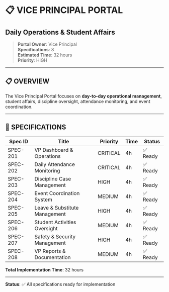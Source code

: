 # 📋 VICE PRINCIPAL PORTAL
## Daily Operations & Student Affairs

> **Portal Owner**: Vice Principal  
> **Specifications**: 8  
> **Estimated Time**: 32 hours  
> **Priority**: HIGH

---

## 📋 OVERVIEW

The Vice Principal Portal focuses on **day-to-day operational management**, student affairs, discipline oversight, attendance monitoring, and event coordination.

---

## 🎯 SPECIFICATIONS

| Spec ID | Title | Priority | Time | Status |
|---------|-------|----------|------|--------|
| SPEC-201 | VP Dashboard & Operations | CRITICAL | 4h | ✅ Ready |
| SPEC-202 | Daily Attendance Monitoring | CRITICAL | 4h | ✅ Ready |
| SPEC-203 | Discipline Case Management | HIGH | 4h | ✅ Ready |
| SPEC-204 | Event Coordination System | MEDIUM | 4h | ✅ Ready |
| SPEC-205 | Leave & Substitute Management | HIGH | 4h | ✅ Ready |
| SPEC-206 | Student Activities Oversight | MEDIUM | 4h | ✅ Ready |
| SPEC-207 | Safety & Security Management | HIGH | 4h | ✅ Ready |
| SPEC-208 | VP Reports & Documentation | MEDIUM | 4h | ✅ Ready |

**Total Implementation Time**: 32 hours

---

**Status**: ✅ All specifications ready for implementation
